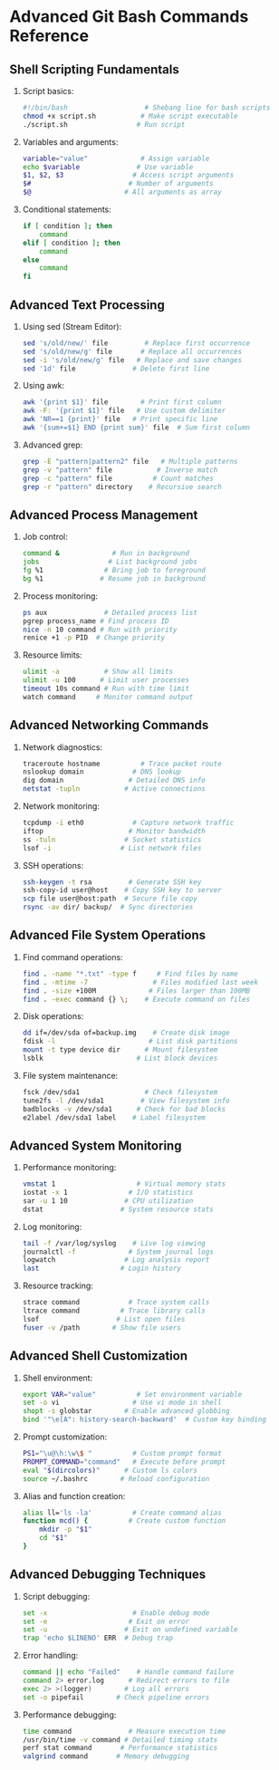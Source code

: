 # Advanced Git Bash Commands Reference

## Shell Scripting Fundamentals

1. Script basics:
   ```bash
   #!/bin/bash                   # Shebang line for bash scripts
   chmod +x script.sh           # Make script executable
   ./script.sh                 # Run script
   ```

2. Variables and arguments:
   ```bash
   variable="value"             # Assign variable
   echo $variable              # Use variable
   $1, $2, $3                 # Access script arguments
   $#                        # Number of arguments
   $@                       # All arguments as array
   ```

3. Conditional statements:
   ```bash
   if [ condition ]; then
       command
   elif [ condition ]; then
       command
   else
       command
   fi
   ```




## Advanced Text Processing

1. Using sed (Stream Editor):
   ```bash
   sed 's/old/new/' file         # Replace first occurrence
   sed 's/old/new/g' file       # Replace all occurrences
   sed -i 's/old/new/g' file   # Replace and save changes
   sed '1d' file              # Delete first line
   ```

2. Using awk:
   ```bash
   awk '{print $1}' file        # Print first column
   awk -F: '{print $1}' file   # Use custom delimiter
   awk 'NR==1 {print}' file   # Print specific line
   awk '{sum+=$1} END {print sum}' file  # Sum first column
   ```

3. Advanced grep:
   ```bash
   grep -E "pattern|pattern2" file   # Multiple patterns
   grep -v "pattern" file           # Inverse match
   grep -c "pattern" file          # Count matches
   grep -r "pattern" directory    # Recursive search
   ```





## Advanced Process Management

1. Job control:
   ```bash
   command &             # Run in background
   jobs                 # List background jobs
   fg %1               # Bring job to foreground
   bg %1              # Resume job in background
   ```

2. Process monitoring:
   ```bash
   ps aux              # Detailed process list
   pgrep process_name # Find process ID
   nice -n 10 command # Run with priority
   renice +1 -p PID  # Change priority
   ```

3. Resource limits:
   ```bash
   ulimit -a           # Show all limits
   ulimit -u 100      # Limit user processes
   timeout 10s command # Run with time limit
   watch command     # Monitor command output
   ```






## Advanced Networking Commands

1. Network diagnostics:
   ```bash
   traceroute hostname          # Trace packet route
   nslookup domain            # DNS lookup
   dig domain                # Detailed DNS info
   netstat -tupln           # Active connections
   ```

2. Network monitoring:
   ```bash
   tcpdump -i eth0            # Capture network traffic
   iftop                     # Monitor bandwidth
   ss -tuln                 # Socket statistics
   lsof -i                 # List network files
   ```

3. SSH operations:
   ```bash
   ssh-keygen -t rsa         # Generate SSH key
   ssh-copy-id user@host    # Copy SSH key to server
   scp file user@host:path  # Secure file copy
   rsync -av dir/ backup/  # Sync directories
   ```







## Advanced File System Operations

1. Find command operations:
   ```bash
   find . -name "*.txt" -type f     # Find files by name
   find . -mtime -7                # Files modified last week
   find . -size +100M             # Files larger than 100MB
   find . -exec command {} \;    # Execute command on files
   ```

2. Disk operations:
   ```bash
   dd if=/dev/sda of=backup.img    # Create disk image
   fdisk -l                       # List disk partitions
   mount -t type device dir      # Mount filesystem
   lsblk                       # List block devices
   ```

3. File system maintenance:
   ```bash
   fsck /dev/sda1                # Check filesystem
   tune2fs -l /dev/sda1         # View filesystem info
   badblocks -v /dev/sda1      # Check for bad blocks
   e2label /dev/sda1 label    # Label filesystem
   ```





## Advanced System Monitoring

1. Performance monitoring:
   ```bash
   vmstat 1                    # Virtual memory stats
   iostat -x 1               # I/O statistics
   sar -u 1 10              # CPU utilization
   dstat                   # System resource stats
   ```

2. Log monitoring:
   ```bash
   tail -f /var/log/syslog    # Live log viewing
   journalctl -f             # System journal logs
   logwatch                 # Log analysis report
   last                    # Login history
   ```

3. Resource tracking:
   ```bash
   strace command            # Trace system calls
   ltrace command          # Trace library calls
   lsof                   # List open files
   fuser -v /path        # Show file users
   ```







## Advanced Shell Customization

1. Shell environment:
   ```bash
   export VAR="value"          # Set environment variable
   set -o vi                  # Use vi mode in shell
   shopt -s globstar        # Enable advanced globbing
   bind '"\e[A": history-search-backward'  # Custom key binding
   ```

2. Prompt customization:
   ```bash
   PS1="\u@\h:\w\$ "          # Custom prompt format
   PROMPT_COMMAND="command"   # Execute before prompt
   eval "$(dircolors)"      # Custom ls colors
   source ~/.bashrc        # Reload configuration
   ```

3. Alias and function creation:
   ```bash
   alias ll='ls -la'          # Create command alias
   function mcd() {          # Create custom function
       mkdir -p "$1"
       cd "$1"
   }
   ```







## Advanced Debugging Techniques

1. Script debugging:
   ```bash
   set -x                     # Enable debug mode
   set -e                    # Exit on error
   set -u                   # Exit on undefined variable
   trap 'echo $LINENO' ERR  # Debug trap
   ```

2. Error handling:
   ```bash
   command || echo "Failed"    # Handle command failure
   command 2> error.log      # Redirect errors to file
   exec 2> >(logger)        # Log all errors
   set -o pipefail        # Check pipeline errors
   ```

3. Performance debugging:
   ```bash
   time command              # Measure execution time
   /usr/bin/time -v command # Detailed timing stats
   perf stat command       # Performance statistics
   valgrind command       # Memory debugging
   ```








